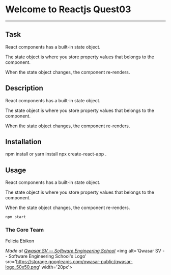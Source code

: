 # Welcome to Reactjs Quest03
***

## Task
React components has a built-in state object.

The state object is where you store property values that belongs to the component.

When the state object changes, the component re-renders.

## Description
React components has a built-in state object.

The state object is where you store property values that belongs to the component.

When the state object changes, the component re-renders.

## Installation
npm install or yarn install npx create-react-app .

## Usage
React components has a built-in state object.

The state object is where you store property values that belongs to the component.

When the state object changes, the component re-renders.
```
npm start
```

### The Core Team
Felicia Ebikon


<span><i>Made at <a href='https://qwasar.io'>Qwasar SV -- Software Engineering School</a></i></span>
<span><img alt='Qwasar SV -- Software Engineering School's Logo' src='https://storage.googleapis.com/qwasar-public/qwasar-logo_50x50.png' width='20px'></span>
